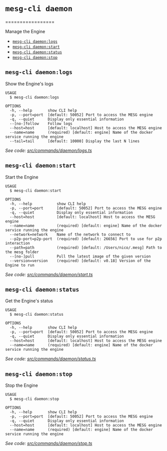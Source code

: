 # `mesg-cli daemon`
=================

Manage the Engine

* [`mesg-cli daemon:logs`](#mesg-cli-daemonlogs)
* [`mesg-cli daemon:start`](#mesg-cli-daemonstart)
* [`mesg-cli daemon:status`](#mesg-cli-daemonstatus)
* [`mesg-cli daemon:stop`](#mesg-cli-daemonstop)

## `mesg-cli daemon:logs`

Show the Engine's logs

```
USAGE
  $ mesg-cli daemon:logs

OPTIONS
  -h, --help       show CLI help
  -p, --port=port  [default: 50052] Port to access the MESG engine
  -q, --quiet      Display only essential information
  --[no-]follow    Follow logs
  --host=host      [default: localhost] Host to access the MESG engine
  --name=name      (required) [default: engine] Name of the docker service running the engine
  --tail=tail      [default: 10000] Display the last N lines
```

_See code: [src/commands/daemon/logs.ts](https://github.com/mesg-foundation/js-sdk/blob/v0.1.3/src/commands/daemon/logs.ts)_

## `mesg-cli daemon:start`

Start the Engine

```
USAGE
  $ mesg-cli daemon:start

OPTIONS
  -h, --help           show CLI help
  -p, --port=port      [default: 50052] Port to access the MESG engine
  -q, --quiet          Display only essential information
  --host=host          [default: localhost] Host to access the MESG engine
  --name=name          (required) [default: engine] Name of the docker service running the engine
  --network=network    Name of the network to connect to
  --p2p-port=p2p-port  (required) [default: 26656] Port to use for p2p interaction
  --path=path          (required) [default: /Users/nico/.mesg] Path to the mesg folder
  --[no-]pull          Pull the latest image of the given version
  --version=version    (required) [default: v0.18] Version of the Engine to run
```

_See code: [src/commands/daemon/start.ts](https://github.com/mesg-foundation/js-sdk/blob/v0.1.3/src/commands/daemon/start.ts)_

## `mesg-cli daemon:status`

Get the Engine's status

```
USAGE
  $ mesg-cli daemon:status

OPTIONS
  -h, --help       show CLI help
  -p, --port=port  [default: 50052] Port to access the MESG engine
  -q, --quiet      Display only essential information
  --host=host      [default: localhost] Host to access the MESG engine
  --name=name      (required) [default: engine] Name of the docker service running the engine
```

_See code: [src/commands/daemon/status.ts](https://github.com/mesg-foundation/js-sdk/blob/v0.1.3/src/commands/daemon/status.ts)_

## `mesg-cli daemon:stop`

Stop the Engine

```
USAGE
  $ mesg-cli daemon:stop

OPTIONS
  -h, --help       show CLI help
  -p, --port=port  [default: 50052] Port to access the MESG engine
  -q, --quiet      Display only essential information
  --host=host      [default: localhost] Host to access the MESG engine
  --name=name      (required) [default: engine] Name of the docker service running the engine
```

_See code: [src/commands/daemon/stop.ts](https://github.com/mesg-foundation/js-sdk/blob/v0.1.3/src/commands/daemon/stop.ts)_
